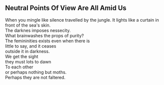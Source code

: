 Neutral Points Of View Are All Amid Us
--------------------------------------
When you mingle like silence travelled by the jungle. It lights like a curtain in front of the sea's skin.  
The darknes imposes nessecity.  
What brainwashes the props of purity?  
The femininities exists even when there is  
little to say, and it ceases  
outside it in darkness.  
We get the sight  
they must lots to dawn  
To each other  
or perhaps nothing but moths.  
Perhaps they are not faltered.  
